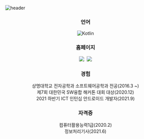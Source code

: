 ![header](https://capsule-render.vercel.app/api?type=soft&color=auto&height=150&section=header&text=KIMHYUNGHO&fontSize=70&animation=twinkling)

<h3 align="center">언어</h3>

<p align="center">
  <img alt="Kotlin" src="https://img.shields.io/badge/kotlin-%230095D5.svg?&style=for-the-badge&logo=kotlin&logoColor=white"/>
</p>
<h3 align="center">홈페이지</h3>
<p align="center">
  <a href="https://www.instagram.com/hyung__ho/"><img src="https://img.shields.io/badge/Instagram-E4405F?style=flat-square&logo=Instagram&logoColor=white&link=https://www.instagram.com/hyung__ho/"/></a>&nbsp
  <a href="mailto:rla88175@gmail.com"><img src="https://img.shields.io/badge/Gmail-d14836?style=flat-square&logo=Gmail&logoColor=white&link=rla88175@gmail.com"/></a>
</p>
<h3 align="center">경험</h3>
<p align="center">
  상명대학교 전자공학과 소프트웨어공학과 전공(2016.3 ~)</br>
  제7회 대한민국 SW융합 해커톤 대회 대상(2020.12)</br>
  2021 하반기 ICT 인턴십 안드로이드 개발자(2021.9)</br>
</p>
<h3 align="center">자격증</h3>
<p align="center">
  컴퓨터활용능력1급(2020.2)</br>
  정보처리기사(2021.6)</br>
</p>
